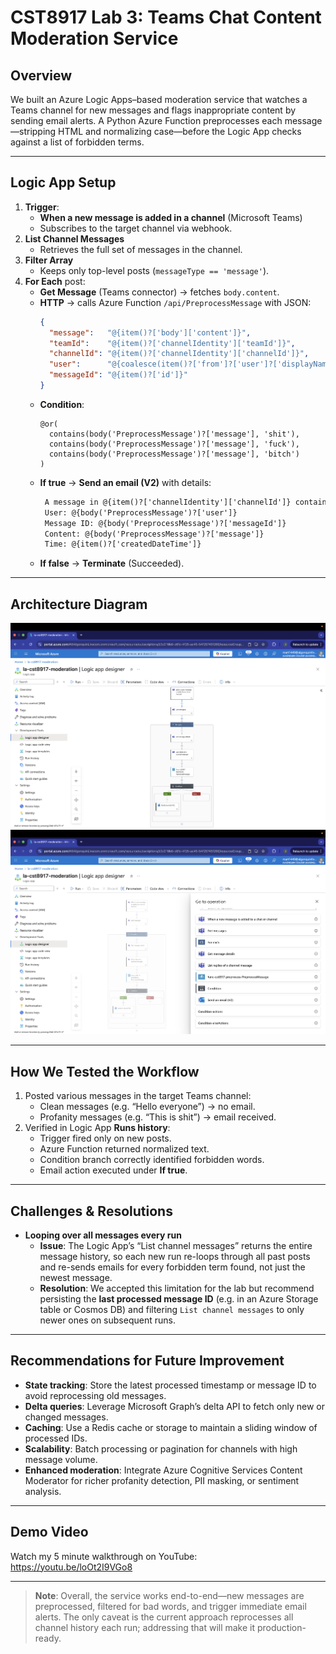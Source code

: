 # CST8917 Lab 3: Teams Chat Content Moderation Service

## Overview  
We built an Azure Logic Apps–based moderation service that watches a Teams channel for new messages and flags inappropriate content by sending email alerts. A Python Azure Function preprocesses each message—stripping HTML and normalizing case—before the Logic App checks against a list of forbidden terms.

---

## Logic App Setup  
1. **Trigger**:  
   - **When a new message is added in a channel** (Microsoft Teams)  
   - Subscribes to the target channel via webhook.  
2. **List Channel Messages**  
   - Retrieves the full set of messages in the channel.  
3. **Filter Array**  
   - Keeps only top-level posts (`messageType == 'message'`).  
4. **For Each** post:  
   - **Get Message** (Teams connector) → fetches `body.content`.  
   - **HTTP** → calls Azure Function `/api/PreprocessMessage` with JSON:  
     ```json
     {
       "message":   "@{item()?['body']['content']}",
       "teamId":    "@{item()?['channelIdentity']['teamId']}",
       "channelId": "@{item()?['channelIdentity']['channelId']}",
       "user":      "@{coalesce(item()?['from']?['user']?['displayName'], 'Unknown')}",
       "messageId": "@{item()?['id']}"
     }
     ```
   - **Condition**:  
     ```expression
     @or(
       contains(body('PreprocessMessage')?['message'], 'shit'),
       contains(body('PreprocessMessage')?['message'], 'fuck'),
       contains(body('PreprocessMessage')?['message'], 'bitch')
     )
     ```
   - **If true** → **Send an email (V2)** with details:
     ```html
      A message in @{item()?['channelIdentity']['channelId']} contained forbidden content.
      User: @{body('PreprocessMessage')?['user']}
      Message ID: @{body('PreprocessMessage')?['messageId']}
      Content: @{body('PreprocessMessage')?['message']}
      Time: @{item()?['createdDateTime']}
     ```
   - **If false** → **Terminate** (Succeeded).

---

## Architecture Diagram

![Moderation Flowchart](images/flowchart.png)
![Moderation Operation](images/operation.png)

---

## How We Tested the Workflow  
1. Posted various messages in the target Teams channel:  
   - Clean messages (e.g. “Hello everyone”) → no email.  
   - Profanity messages (e.g. “This is shit”) → email received.  
2. Verified in Logic App **Runs history**:  
   - Trigger fired only on new posts.  
   - Azure Function returned normalized text.  
   - Condition branch correctly identified forbidden words.  
   - Email action executed under **If true**.

---

## Challenges & Resolutions  
- **Looping over all messages every run**  
  - **Issue**: The Logic App’s “List channel messages” returns the entire message history, so each new run re-loops through all past posts and re-sends emails for every forbidden term found, not just the newest message.  
  - **Resolution**: We accepted this limitation for the lab but recommend persisting the **last processed message ID** (e.g. in an Azure Storage table or Cosmos DB) and filtering `List channel messages` to only newer ones on subsequent runs.

---

## Recommendations for Future Improvement  
- **State tracking**: Store the latest processed timestamp or message ID to avoid reprocessing old messages.  
- **Delta queries**: Leverage Microsoft Graph’s delta API to fetch only new or changed messages.  
- **Caching**: Use a Redis cache or storage to maintain a sliding window of processed IDs.  
- **Scalability**: Batch processing or pagination for channels with high message volume.  
- **Enhanced moderation**: Integrate Azure Cognitive Services Content Moderator for richer profanity detection, PII masking, or sentiment analysis.

---

## Demo Video  
Watch my 5 minute walkthrough on YouTube:  
https://youtu.be/loOt2I9VGo8

---

> **Note**: Overall, the service works end-to-end—new messages are preprocessed, filtered for bad words, and trigger immediate email alerts. The only caveat is the current approach reprocesses all channel history each run; addressing that will make it production-ready.
